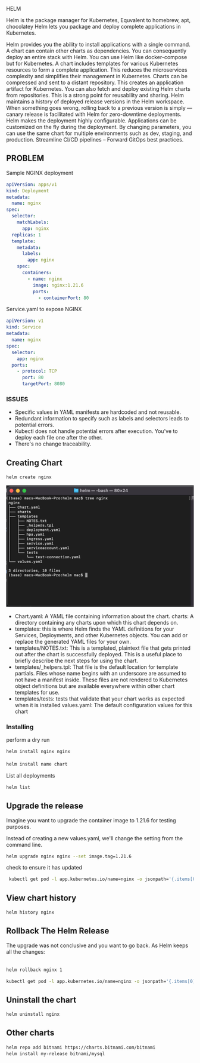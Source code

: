 HELM

Helm is the package manager for Kubernetes,
Equvalent to homebrew, apt, chocolatey
Helm lets you package and deploy complete applications in Kubernetes.

Helm provides you the ability to install applications with a single command. A chart can contain other charts as dependencies. You can consequently deploy an entire stack with Helm. You can use Helm like docker-compose but for Kubernetes.
A chart includes templates for various Kubernetes resources to form a complete application. This reduces the microservices complexity and simplifies their management in Kubernetes.
Charts can be compressed and sent to a distant repository. This creates an application artifact for Kubernetes. You can also fetch and deploy existing Helm charts from repositories. This is a strong point for reusability and sharing.
Helm maintains a history of deployed release versions in the Helm workspace. When something goes wrong, rolling back to a previous version is simply — canary release is facilitated with Helm for zero-downtime deployments.
Helm makes the deployment highly configurable. Applications can be customized on the fly during the deployment. By changing parameters, you can use the same chart for multiple environments such as dev, staging, and production.
Streamline CI/CD pipelines – Forward GitOps best practices.

## PROBLEM

Sample NGINX deployment

```yaml
apiVersion: apps/v1
kind: Deployment
metadata:
  name: nginx
spec:
  selector:
    matchLabels:
      app: nginx
  replicas: 1
  template:
    metadata:
      labels:
        app: nginx
    spec:
      containers:
        - name: nginx
          image: nginx:1.21.6
          ports:
            - containerPort: 80
```

Service.yaml to expose NGINX

```yaml
apiVersion: v1
kind: Service
metadata:
  name: nginx
spec:
  selector:
    app: nginx
  ports:
    - protocol: TCP
      port: 80
      targetPort: 8080
```

### ISSUES

- Specific values in YAML manifests are hardcoded and not reusable.
- Redundant information to specify such as labels and selectors leads to potential errors.
- Kubectl does not handle potential errors after execution. You've to deploy each file one after the other.
- There's no change traceability.

## Creating Chart

```bash
helm create nginx
```

![alt text for screen readers](/images/tree.png "Text to show on mouseover")

- Chart.yaml: A YAML file containing information about the chart.
  charts: A directory containing any charts upon which this chart depends on.
- templates: this is where Helm finds the YAML definitions for your Services, Deployments, and other Kubernetes objects. You can add or replace the generated YAML files for your own.
- templates/NOTES.txt: This is a templated, plaintext file that gets printed out after the chart is successfully deployed. This is a useful place to briefly describe the next steps for using the chart.
- templates/\_helpers.tpl: That file is the default location for template partials. Files whose name begins with an underscore are assumed to not have a manifest inside. These files are not rendered to Kubernetes object definitions but are available everywhere within other chart templates for use.
- templates/tests: tests that validate that your chart works as expected when it is installed
  values.yaml: The default configuration values for this chart

### Installing

perform a dry run

```bash
helm install nginx nginx

helm install name chart
```

List all deployments

```bash
helm list

```

## Upgrade the release

Imagine you want to upgrade the container image to 1.21.6 for testing purposes.

Instead of creating a new values.yaml, we'll change the setting from the command line.

```bash
helm upgrade nginx nginx --set image.tag=1.21.6
```

check to ensure it has updated

```bash
 kubectl get pod -l app.kubernetes.io/name=nginx -o jsonpath='{.items[0].spec.containers[0].image}'
```

## View chart history

```bash
helm history nginx
```

## Rollback The Helm Release

The upgrade was not conclusive and you want to go back. As Helm keeps all the changes:

```bash

helm rollback nginx 1
```

```bash
kubectl get pod -l app.kubernetes.io/name=nginx -o jsonpath='{.items[0].spec.containers[0].image}'
```

## Uninstall the chart

```bash
helm uninstall nginx
```

## Other charts

```bash
helm repo add bitnami https://charts.bitnami.com/bitnami
helm install my-release bitnami/mysql
```
